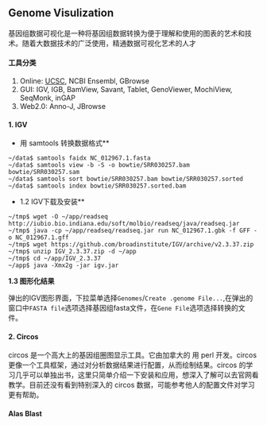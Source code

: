 ## Genome Visulization

基因组数据可视化是一种将基因组数据转换为便于理解和使用的图表的艺术和技术。随着大数据技术的广泛使用，精通数据可视化艺术的人才

#### 工具分类

1. Online: [UCSC](), NCBI Ensembl, GBrowse
2. GUI: IGV, IGB, BamView, Savant, Tablet, GenoViewer, MochiView, SeqMonk, inGAP
3. Web2.0: Anno-J, JBrowse

#### 1. IGV

* 用 samtools 转换数据格式**
```
~/data$ samtools faidx NC_012967.1.fasta
~/data$ samtools view -b -S -o bowtie/SRR030257.bam bowtie/SRR030257.sam
~/data$ samtools sort bowtie/SRR030257.bam bowtie/SRR030257.sorted
~/data$ samtools index bowtie/SRR030257.sorted.bam
```

* 1.2 IGV下载及安装**
```
~/tmp$ wget -O ~/app/readseq http://iubio.bio.indiana.edu/soft/molbio/readseq/java/readseq.jar
~/tmp$ java -cp ~/app/readseq/readseq.jar run NC_012967.1.gbk -f GFF -o NC_012967.1.gff
~/tmp$ wget https://github.com/broadinstitute/IGV/archive/v2.3.37.zip
~/tmp$ unzip IGV_2.3.37.zip -d ~/app
~/tmp$ cd ~/app/IGV_2.3.37
~/app$ java -Xmx2g -jar igv.jar
```

**1.3 图形化结果**

弹出的IGV图形界面，下拉菜单选择`Genomes`/`Create .genome File...`,在弹出的窗口中`FASTA file`选项选择基因组fasta文件，在`Gene File`选项选择转换的文件。

#### 2. Circos

circos 是一个高大上的基因组圈图显示工具。它由加拿大的 用 perl 开发。circos 更像一个工具框架，通过对分析数据结果进行配置，从而绘制结果。circos 的学习几乎可以单独出书，这里只简单介绍一下安装和应用，想深入了解可以去官网看教学。目前还没有看到特别深入的 circos 数据，可能参考他人的配置文件对学习更有帮助。

#### Alas Blast



[UCSC]: https://genome.ucsc.edu/cgi-bin/hgTracks "UCSC"